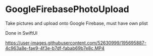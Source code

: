 # GoogleFirebasePhotoUpload
Take pictures and upload onto Google Firebase, must have own plist

Done in SwiftUI


https://user-images.githubusercontent.com/52630999/195695887-4c963a8e-fae9-4f3e-b7df-fabab69b7e8c.MP4

